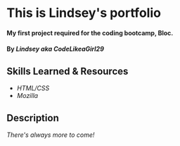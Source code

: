 # This is Lindsey's portfolio

####  My first project required for the coding bootcamp, Bloc.

#### By _**Lindsey aka CodeLikeaGirl29**_

## Skills Learned & Resources

* _HTML/CSS_
* _Mozilla_

## Description

_There's always more to come!_
